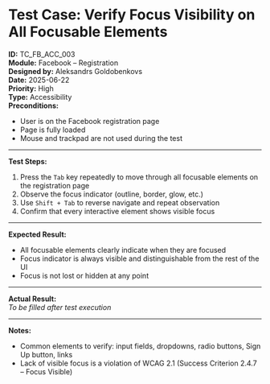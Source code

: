 # Test Case: Verify Focus Visibility on All Focusable Elements

**ID:** TC_FB_ACC_003  
**Module:** Facebook – Registration  
**Designed by:** Aleksandrs Goldobenkovs  
**Date:** 2025-06-22  
**Priority:** High  
**Type:** Accessibility  
**Preconditions:**  
- User is on the Facebook registration page  
- Page is fully loaded  
- Mouse and trackpad are not used during the test  

---

**Test Steps:**

1. Press the `Tab` key repeatedly to move through all focusable elements on the registration page  
2. Observe the focus indicator (outline, border, glow, etc.)  
3. Use `Shift + Tab` to reverse navigate and repeat observation  
4. Confirm that every interactive element shows visible focus

---

**Expected Result:**  
- All focusable elements clearly indicate when they are focused  
- Focus indicator is always visible and distinguishable from the rest of the UI  
- Focus is not lost or hidden at any point

---

**Actual Result:**  
_To be filled after test execution_

---

**Notes:**    
- Common elements to verify: input fields, dropdowns, radio buttons, Sign Up button, links
- Lack of visible focus is a violation of WCAG 2.1 (Success Criterion 2.4.7 – Focus Visible)
